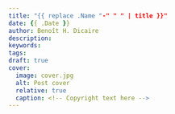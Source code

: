 ```yaml
---
title: "{{ replace .Name "-" " " | title }}"
date: {{ .Date }}
author: Benoît H. Dicaire
description: 
keywords: 
tags:
draft: true
cover:
  image: cover.jpg
  alt: Post cover
  relative: true
  caption: <!-- Copyright text here -->
---
```


<!-- Good writing 🙂 -->
